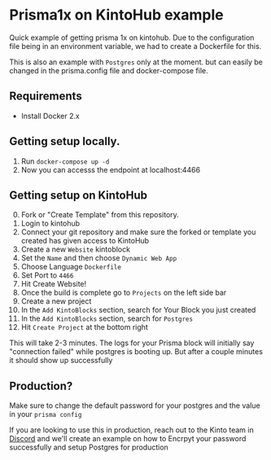# Prisma1x on KintoHub example

Quick example of getting prisma 1x on kintohub. Due to the configuration file being in an environment variable, we had to create a Dockerfile for this.

This is also an example with `Postgres` only at the moment. but can easily be changed in the prisma.config file and docker-compose file.

## Requirements

* Install Docker 2.x

## Getting setup locally.

1) Run `docker-compose up -d`
2) Now you can accesss the endpoint at localhost:4466

## Getting setup on KintoHub

0) Fork or "Create Template" from this repository.
1) Login to kintohub
2) Connect your git repository and make sure the forked or template you created has given access to KintoHub
3) Create a new `Website` kintoblock
4) Set the `Name` and then choose `Dynamic Web App`
5) Choose Language `Dockerfile`
6) Set Port to `4466`
7) Hit Create Website!
8) Once the build is complete go to `Projects` on the left side bar
9) Create a new project
10) In the `Add KintoBlocks` section, search for Your Block you just created
11) In the `Add KintoBlocks` section, search for `Postgres`
12) Hit `Create Project` at the bottom right

This will take 2-3 minutes. The logs for your Prisma block will initially say "connection failed" while postgres is booting up. But after a couple minutes it should show up successfully

## Production?

Make sure to change the default password for your postgres and the value in your `prisma config`

If you are looking to use this in production, reach out to the Kinto team in [Discord](https://discordapp.com/invite/E2CMjKP) and we'll create an example on how to Encrpyt your password successfully and setup Postgres for production



